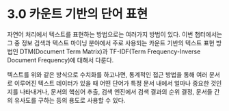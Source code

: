 # 3.0 카운트 기반의 단어 표현

자연어 처리에서 텍스트를 표현하는 방법으로는 여러가지 방법이 있다. 이번 챕터에서는 그 중 정보 검색과 텍스트 마이닝 분야에서 주로 사용되는 카운트 기반의 텍스트 표현 방법인 DTM(Document Term Matrix)과 TF-IDF(Term Frequency-Inverse Document Frequency)에 대해서 다룬다.

텍스트를 위와 같은 방식으로 수치화를 하고나면, 통계적인 접근 방법을 통해 여러 문서로 이루어진 텍스트 데이터가 있을 때 어떤 단어가 특정 문서 내에서 얼마나 중요한 것인지를 나타내거나, 문서의 핵심어 추출, 검색 엔진에서 검색 결과의 순위 결정, 문서들 간의 유사도를 구하는 등의 용도로 사용할 수 있다.